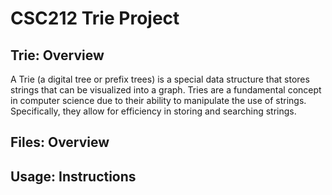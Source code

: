 # CSC212 Trie Project

## Trie: Overview
<p>
A Trie (a digital tree or prefix trees) is a special data structure that stores strings that can be visualized into a graph. Tries are a fundamental concept in computer science due to their ability to manipulate the use of strings. Specifically, they allow for efficiency in storing and searching strings. 
</p>

## Files: Overview
<p>

</p>

## Usage: Instructions
<p> 

</p>

